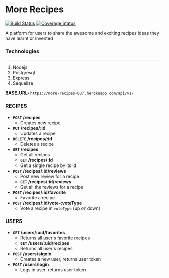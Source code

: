 # More Recipes 
[![Build Status](https://travis-ci.org/tobyleye/More-Recipes.svg?branch=develop)](https://travis-ci.org/tobyleye/More-Recipes)
[![Coverage Status](https://coveralls.io/repos/github/tobyleye/More-Recipes/badge.svg?branch=develop)](https://coveralls.io/github/tobyleye/More-Recipes?branch=develop)

A platform for users to share the awesome and exciting recipes ideas they have learnt or invented

### Technologies
-----

 1. Nodejs
 1. Postgresql
 1. Express
 1. Sequelize

**BASE_URL:** `https://more-recipes-007.herokuapp.com/api/v1/`

### RECIPES
- **`POST` /recipes**
  - Creates new recipe
- **`PUT` /recipes/:id**
  - Updates a recipe
- **`DELETE` /recipes/:id**
  - Deletes a recipe
- **`GET` /recipes**
  - Get all recipes
  - **`GET` /recipes/:id**
  - Get a single recipe by its id
- **`POST` /recipes/:id/reviews**
  - Post new review for a recipe
  - **`GET` /recipes/:id/reviews**
  - Get all the reviews for a recipe
- **`POST` /recipes/:id/favorite**
  - Favorite a recipe
- **`POST` /recipes/:id/vote-:voteType**
  - Vote a recipe in `voteType` {up or down}

### USERS

- **`GET` /users/:uid/favorites**
  - Returns all user's favorite recipes
  - **`GET` /users/:uid/recipes**
  - Returns all user's recipes
- **`POST` /users/signin**
  - Creates a new user, returns user token
- **`POST` /users/login**
  - Logs in user, returns user token
